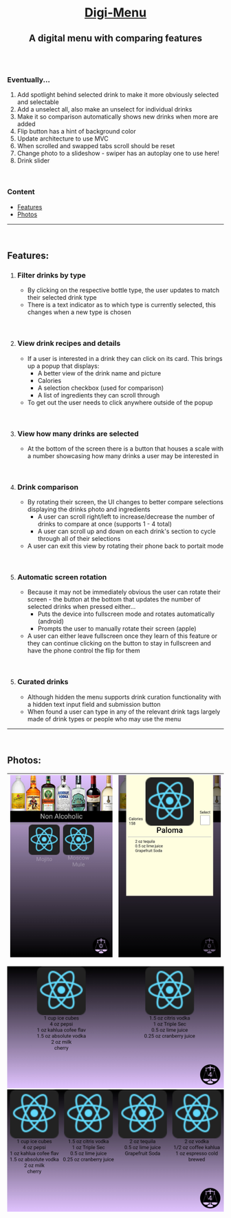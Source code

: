<div align="center">
    <h1><b><a href="https://daneharrison.github.io/Digi-Menu/">Digi-Menu</a></b></h1>
<h2>A digital menu with comparing features</h2>
</div>

<br>
<br>

### Eventually...
1. Add spotlight behind selected drink to make it more obviously selected and selectable
2. Add a unselect all, also make an unselect for individual drinks
3. Make it so comparison automatically shows new drinks when more are added
4. Flip button has a hint of background color
5. Update architecture to use MVC
6. When scrolled and swapped tabs scroll should be reset
7. Change photo to a slideshow - swiper has an autoplay one to use here!
8. Drink slider

<br>

### Content
- [Features](#features)
- [Photos](#photos)
<hr>
<br>

## Features:
1. ### **Filter drinks by type**
    - By clicking on the respective bottle type, the user updates to match their selected drink type 
    - There is a text indicator as to which type is currently selected, this changes when a new type is chosen

<br>

2. ### **View drink recipes and details**
    - If a user is interested in a drink they can click on its card. This brings up a popup that displays:
        - A better view of the drink name and picture
        - Calories
        - A selection checkbox (used for comparison)
        - A list of ingredients they can scroll through
    - To get out the user needs to click anywhere outside of the popup

<br>

3. ### **View how many drinks are selected**
    - At the bottom of the screen there is a button that houses a scale with a number showcasing how many drinks a user may be interested in

<br>

4. ### **Drink comparison**
    - By rotating their screen, the UI changes to better compare selections displaying the drinks photo and ingredients
        - A user can scroll right/left to increase/decrease the number of drinks to compare at once (supports 1 - 4 total)
        - A user can scroll up and down on each drink's section to cycle through all of their selections
    - A user can exit this view by rotating their phone back to portait mode 

<br>

5. ### **Automatic screen rotation**
    - Because it may not be immediately obvious the user can rotate their screen - the button at the bottom that updates the number of selected drinks when pressed either...
        - Puts the device into fullscreen mode and rotates automatically (android)
        - Prompts the user to manually rotate their screen (apple)
    - A user can either leave fullscreen once they learn of this feature or they can continue clicking on the button to stay in fullscreen and have the phone control the flip for them

<br>

5. ### **Curated drinks**
    - Although hidden the menu supports drink curation functionality with a hidden text input field and submission button
    - When found a user can type in any of the relevant drink tags largely made of drink types or people who may use the menu 

<hr>
<br> 

## Photos:                                 

![The main screen](res/selectionView.jpg) | ![A recipe](res/detailedRecipe.jpg)
:-:|:-:

![default comparison screen](res/expanderView.jpg)
![max comparisons on the comparison screen](res/maxExpanderView.jpg)  
